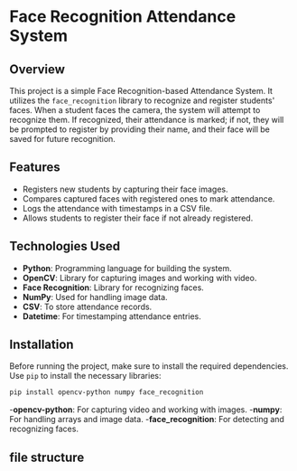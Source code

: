 # Face Recognition Attendance System

## Overview
This project is a simple Face Recognition-based Attendance System. It utilizes the `face_recognition` library to recognize and register students' faces. When a student faces the camera, the system will attempt to recognize them. If recognized, their attendance is marked; if not, they will be prompted to register by providing their name, and their face will be saved for future recognition.

## Features
- Registers new students by capturing their face images.
- Compares captured faces with registered ones to mark attendance.
- Logs the attendance with timestamps in a CSV file.
- Allows students to register their face if not already registered.

## Technologies Used
- **Python**: Programming language for building the system.
- **OpenCV**: Library for capturing images and working with video.
- **Face Recognition**: Library for recognizing faces.
- **NumPy**: Used for handling image data.
- **CSV**: To store attendance records.
- **Datetime**: For timestamping attendance entries.

## Installation
Before running the project, make sure to install the required dependencies. Use `pip` to install the necessary libraries:

```bash
pip install opencv-python numpy face_recognition
```
-**opencv-python**: For capturing video and working with images.
-**numpy**: For handling arrays and image data.
-**face_recognition**: For detecting and recognizing faces.
## file structure 















